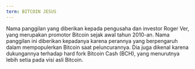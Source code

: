 ```yaml
---
term: BITCOIN JESUS
---
```


Nama panggilan yang diberikan kepada pengusaha dan investor Roger Ver, yang merupakan promotor Bitcoin sejak awal tahun 2010-an. Nama panggilan ini diberikan kepadanya karena perannya yang berpengaruh dalam mempopulerkan Bitcoin saat peluncurannya. Dia juga dikenal karena dukungannya terhadap hard fork Bitcoin Cash (BCH), yang menurutnya lebih setia pada visi asli Bitcoin.
